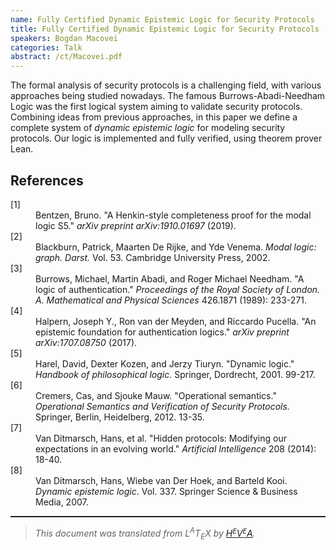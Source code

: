 ```yaml
---
name: Fully Certified Dynamic Epistemic Logic for Security Protocols
title: Fully Certified Dynamic Epistemic Logic for Security Protocols
speakers: Bogdan Macovei
categories: Talk
abstract: /ct/Macovei.pdf
---
```

<p>The formal analysis of security protocols is a challenging field, with various approaches being studied nowadays. The famous Burrows-Abadi-Needham Logic was the first logical system aiming to validate security protocols. Combining ideas from previous approaches, in this paper we define a complete system of <span style="font-style:italic">dynamic epistemic logic</span> for modeling security protocols. Our logic is implemented and fully verified, using theorem prover Lean.</p><!--TOC section id="sec1" References-->
<h2 id="sec1" class="section">References</h2><!--SEC END --><dl class="thebibliography"><dt class="dt-thebibliography">
<a id="bentzen2019henkin">[1]</a></dt><dd class="dd-thebibliography">
Bentzen, Bruno. "A Henkin-style completeness proof for the modal logic S5." <span style="font-style:italic">arXiv preprint arXiv:1910.01697</span> (2019).</dd><dt class="dt-thebibliography"><a id="blackburn2002modal">[2]</a></dt><dd class="dd-thebibliography">
Blackburn, Patrick, Maarten De Rijke, and Yde Venema. 
<span style="font-style:italic">Modal logic: graph. Darst.</span> Vol. 53. Cambridge University Press, 2002.</dd><dt class="dt-thebibliography"><a id="burrows1989logic">[3]</a></dt><dd class="dd-thebibliography">
Burrows, Michael, Martin Abadi, and Roger Michael Needham. "A logic of authentication." <span style="font-style:italic">Proceedings of the Royal Society of London. A. Mathematical and Physical Sciences</span> 426.1871 (1989): 233-271.</dd><dt class="dt-thebibliography"><a id="halpern2017epistemic">[4]</a></dt><dd class="dd-thebibliography">
Halpern, Joseph Y., Ron van der Meyden, and Riccardo Pucella. "An epistemic foundation for authentication logics." <span style="font-style:italic">arXiv preprint arXiv:1707.08750</span> (2017).</dd><dt class="dt-thebibliography"><a id="harel2001dynamic">[5]</a></dt><dd class="dd-thebibliography">
Harel, David, Dexter Kozen, and Jerzy Tiuryn. "Dynamic logic." <span style="font-style:italic">Handbook of philosophical logic.</span> Springer, Dordrecht, 2001. 99-217.</dd><dt class="dt-thebibliography"><a id="hollestelle2005systematic">[6]</a></dt><dd class="dd-thebibliography">
Cremers, Cas, and Sjouke Mauw. "Operational semantics." <span style="font-style:italic">Operational Semantics and Verification of Security Protocols.</span> Springer, Berlin, Heidelberg, 2012. 13-35.</dd><dt class="dt-thebibliography"><a id="van2014hidden">[7]</a></dt><dd class="dd-thebibliography">
Van Ditmarsch, Hans, et al. "Hidden protocols: Modifying our expectations in an evolving world." <span style="font-style:italic">Artificial Intelligence</span> 208 (2014): 18-40.</dd><dt class="dt-thebibliography"><a id="van2007dynamic">[8]</a></dt><dd class="dd-thebibliography">
Van Ditmarsch, Hans, Wiebe van Der Hoek, and Barteld Kooi. <span style="font-style:italic">Dynamic epistemic logic</span>. Vol. 337. Springer Science &amp; Business Media, 2007.</dd></dl><!--CUT END -->
<!--HTMLFOOT-->
<!--ENDHTML-->
<!--FOOTER-->
<hr style="height:2"><blockquote class="quote"><em>This document was translated from L<sup>A</sup>T<sub>E</sub>X by
</em><a href="http://hevea.inria.fr/index.html"><em>H</em><em><span style="font-size:small"><sup>E</sup></span></em><em>V</em><em><span style="font-size:small"><sup>E</sup></span></em><em>A</em></a><em>.</em></blockquote>
